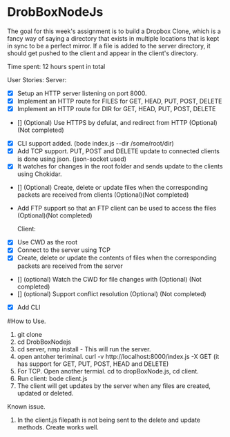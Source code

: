 DrobBoxNodeJs
=======================
The goal for this week's assignment is to build a Dropbox Clone, which is a fancy way of saying a directory that exists in multiple locations that is kept in sync to be a perfect mirror. If a file is added to the server directory, it should get pushed to the client and appear in the client's directory.


Time spent:  12 hours spent in total

 User Stories: 
  Server: 
- [x] Setup an HTTP server listening on port 8000.
- [x] Implement an HTTP route for FILES for GET, HEAD, PUT, POST, DELETE
- [x] Implement an HTTP route for DIR for GET, HEAD, PUT, POST, DELETE
- []  (Optional) Use HTTPS by defulat, and redirect from HTTP (Optional) (Not completed)
- [x] CLI support added. (bode index.js --dir /some/root/dir)
- [x] Add TCP support. PUT, POST and DELETE update to connected clients is done using json. (json-socket used)
- [x] It watches for changes in the root folder and sends update to the clients using Chokidar.
- [] (Optional) Create, delete or update files when the corresponding packets are received from clients (Optional)(Not completed)
- [](optional) Add FTP support so that an FTP client can be used to access the files (Optional)(Not completed)
 
  Client:
- [x] Use CWD as the root 
- [x] Connect to the server using TCP
- [x] Create, delete or update the contents of files when the corresponding packets are received from the server
- [] (optional) Watch the CWD for file changes with (Optional) (Not completed)
- [] (optional) Support conflict resolution (Optional) (Not completed)
- [x] Add CLI 


#How to Use. 
1. git clone
2. cd DrobBoxNodejs
3. cd server, nmp install - This will run the server. 
4. open antoher teriminal. curl -v http://localhost:8000/index.js -X GET (it has support for GET, PUT, POST, HEAD and DELETE)
5. For TCP. Open another termial. cd to dropBoxNode.js, cd client. 
6. Run client: bode client.js
7. The client will get updates by the server when any files are created, updated or deleted. 

Known issue.
1. In the client.js filepath is not being sent to the delete and update methods. Create works well. 
